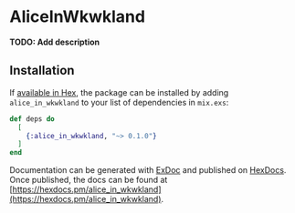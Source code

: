 # AliceInWkwkland

**TODO: Add description**

## Installation

If [available in Hex](https://hex.pm/docs/publish), the package can be installed
by adding `alice_in_wkwkland` to your list of dependencies in `mix.exs`:

```elixir
def deps do
  [
    {:alice_in_wkwkland, "~> 0.1.0"}
  ]
end
```

Documentation can be generated with [ExDoc](https://github.com/elixir-lang/ex_doc)
and published on [HexDocs](https://hexdocs.pm). Once published, the docs can
be found at [https://hexdocs.pm/alice_in_wkwkland](https://hexdocs.pm/alice_in_wkwkland).

